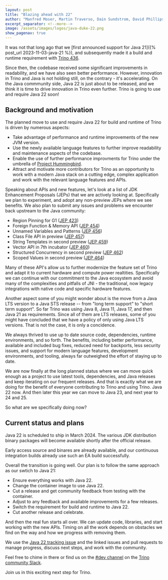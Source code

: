 ```yaml
---
layout: post
title: "Blazing ahead with 22"
author: "Manfred Moser, Martin Traverso, Dain Sundstrom, David Phillips"
excerpt_separator: <!--more-->
image: /assets/images/logos/java-duke-22.png
show_pagenav: true
---
```


It was not that long ago that we [first announced support for Java 21]({%
post_url 2023-11-03-java-21 %}), and subsequently made it a build and runtime
requirement with [Trino 436]({{site.url}}docs/current/release/release-436.html). 

Since then, the codebase received some significant improvements in readability,
and we have also seen better performance. However, innovation in Trino and Java
is not holding still, on the contrary - it's accelerating. On the Java
commmunity side, Java 22 is just about to be released, and we think it is time
to drive innovation in Trino even further. Trino is going to use and require
Java 22 soon!

<!--more-->

## Background and motivation

The planned move to use and require Java 22 for build and runtime of Trino is
driven by numerous aspects:

* Take advantage of performance and runtime improvements of the new JVM version.
* Use the newly available language features to further improve readability and
  maintenance aspects of the codebase.
* Enable the use of further performance improvments for Trino under the umbrella
  of [Project Hummingbird](https://github.com/trinodb/trino/issues/14237).
* Attract and motivate more contributors for Trino as an opportunity to work
  with a modern Java stack on a cutting edge, complex application and work with
  the relevant language features and APIs.

Speaking about APIs and new features, let's look at a list of JDK Enhancement
Proposals (JEPs) that we are actively looking at. Specifically we plan to
experiment, and adopt any non-preview JEPs where we see benefits. We also plan
to submit any issues and problems we encounter back upstream to the Java
community:

* Region Pinning for G1 ([JEP 423](https://openjdk.org/jeps/423))
* Foreign Function & Memory API ([JEP 454](https://openjdk.org/jeps/454))
* Unnamed Variables and Patterns ([JEP 456](https://openjdk.org/jeps/456))
* Class File API in preview ([JEP 457](https://openjdk.org/jeps/457))
* String Templates in second preview ([JEP 459](https://openjdk.org/jeps/459))
* Vector API in 7th incubator ([JEP 460](https://openjdk.org/jeps/460))
* Structured Concurrency in second preview  ([JEP 462](https://openjdk.org/jeps/462))
* Scoped Values in second preview  ([JEP 464](https://openjdk.org/jeps/464))

Many of these API's allow us to further modernize the feature set of Trino and
adapt it to current hardware and compute power realtities. Specifically we can
continue with our commitment to the Java ecosystem and avoid many of the
complexities and pitfalls of JNI - the traditional, now legacy integrations with
native code and specific hardware features.

Another aspect some of you might wonder about is the move from a Java LTS
version to a Java STS release -- from "long term support" to "short term
support". So far Trino was using Java 8, Java 11, Java 17, and then Java 21 as
requirements. Since all of them are LTS releases, some of you might have
concluded that we have a policy of only using Java LTS versions. That is not the
case, it is only a concidence.

We always thrived to use up to date source code, dependencies, runtime
environments, and so forth. The benefits, including better performance,
available and included bug fixes, reduced need for backports, less security
issues, and support for modern language features, development environments, and
tooling, always far outweighed the effort of staying up to date.

We are now finally at the long planned status where we can move quick enough as
a project to use latest tools, dependencies, and Java releases and keep
iterating on our frequent releases. And that is exactly what we are doing for
the benefit of everyone contributing to Trino and using Trino. Java 22 now. And
then later this year we can move to Java 23, and next year to 24 and 25.

So what are we specifically doing now?

## Current status and plans

Java 22 is scheduled to ship in March 2024. The various JDK distribution
binary packages will become available shortly after the official release. 

Early access source and binares are already available, and our continuous
integration builds already use such an EA build successfully.

Overall the transition is going well. Our plan is to follow the same approach as
our swtich to Java 21:

* Ensure everything works with Java 22.
* Change the container image to use Java 22.
* Cut a release and get community feedback from testing with the container.
* Adjust to any feedback and available improvements for a few releases.
* Switch the requirement for build and runtime to Java 22.
* Cut another release and celebrate.

And then the real fun starts all over. We can update code, libraries, and start
working with the new APIs. Timing on all the work depends on obstacles we find
on the way and how we progress with removing them. 

We use the [Java 22 tracking
issue](https://github.com/trinodb/trino/issues/20980) and the linked issues and
pull requests to manage progress, discuss next steps, and work with the
community.

Feel free to chime in there or find us on the [#dev
channel](https://trinodb.slack.com/archives/CP1MUNEUX) on the [Trino community
Slack]({{site.url}}/slack.html). 

Join us in this exciting next step for Trino.
